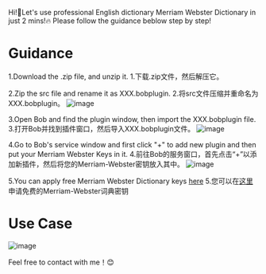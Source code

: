 Hi!👋Let's use professional English dictionary Merriam Webster Dictionary in just 2 mins!🔥 Please follow the guidance beblow step by step!
# Guidance
1.Download the .zip file, and unzip it.
1.下载.zip文件，然后解压它。

2.Zip the src file and rename it as XXX.bobplugin.
2.将src文件压缩并重命名为XXX.bobplugin。
![image](https://github.com/user-attachments/assets/5978b205-d804-410f-b134-014188ac2995)

3.Open Bob and find the plugin window, then import the XXX.bobplugin file.
3.打开Bob并找到插件窗口，然后导入XXX.bobplugin文件。
![image](https://github.com/user-attachments/assets/72688589-75a0-4cc4-8b75-b25457695696)

4.Go to Bob's service window and first click "+" to add new plugin and then put your Merriam Webster Keys in it.
4.前往Bob的服务窗口，首先点击“+”以添加新插件，然后将您的Merriam-Webster密钥放入其中。
![image](https://github.com/user-attachments/assets/7d0e40cd-2705-41a3-b382-a45b4e503dd7)

5.You can apply free Merriam Webster Dictionary keys [here](https://dictionaryapi.com)
5.您可以在[这里](https://dictionaryapi.com)申请免费的Merriam-Webster词典密钥

# Use Case

![image](https://github.com/user-attachments/assets/6da54f34-7790-4dd1-88c0-4b1b1a9f42a7)

Feel free to contact with me！😊
